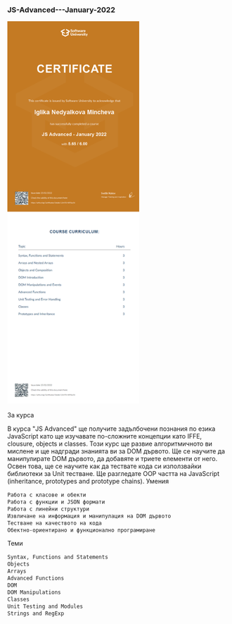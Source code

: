 ### JS-Advanced---January-2022

<img src="images/JS%20Advanced.jpeg" width="300">

За курса

В курса "JS Advanced" ще получите задълбочени познания по езика JavaScript като ще изучавате по-сложните концепции като IFFE, clousure, objects и classes. Този курс ще развие алгоритмичното ви мислене и ще надгради знанията ви за DOM дървото. Ще се научите да манипулирате DOM дървото, да добавяте и триете елементи от него. Освен това, ще се научите как да тествате кода си използвайки библиотеки за Unit тестване. Ще разгледате OOP частта на JavaScript (inheritance, prototypes and prototype chains).
Умения

    Работа с класове и обекти
    Работа с функции и JSON формати
    Работа с линейни структури
    Извличане на информация и манипулация на DOM дървото
    Тестване на качеството на кода
    Обектно-ориентирано и функционално програмиране

Теми

    Syntax, Functions and Statements
    Objects
    Arrays
    Advanced Functions
    DOM
    DOM Manipulations
    Classes
    Unit Testing and Modules
    Strings and RegExp
